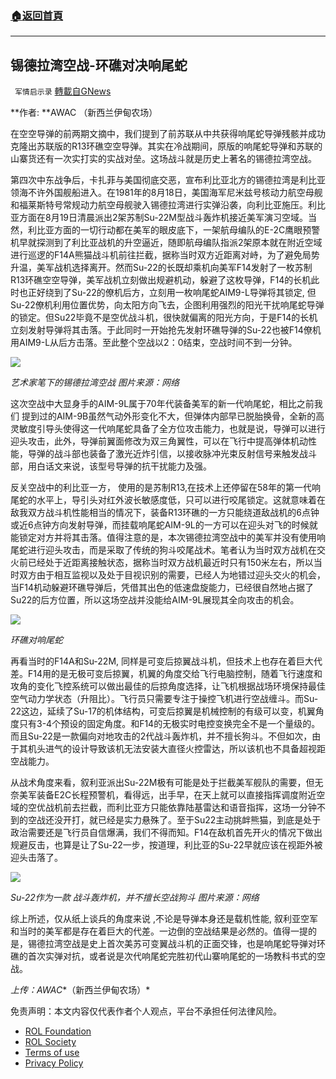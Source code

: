 ###  [:house:返回首頁](https://github.com/ourhimalayas/txt)
---


## 锡德拉湾空战-环礁对决响尾蛇
` 军情启示录` [轉載自GNews](https://gnews.org/zh-hans/1960138/)

**作者: **AWAC （新西兰伊甸农场）

在空空导弹的前两期文摘中，我们提到了前苏联从中共获得响尾蛇导弹残骸并成功克隆出苏联版的R13环礁空空导弹。其实在冷战期间，原版的响尾蛇导弹和苏联的山寨货还有一次实打实的实战对垒。这场战斗就是历史上著名的锡德拉湾空战。

第四次中东战争后，卡扎菲与美国彻底交恶，宣布利比亚北方的锡德拉湾是利比亚领海不许外国舰船进入。在1981年的8月18日，美国海军尼米兹号核动力航空母舰和福莱斯特号常规动力航空母舰驶入锡德拉湾进行实弹沿袭，向利比亚施压。利比亚方面在8月19日清晨派出2架苏制Su-22M型战斗轰炸机接近美军演习空域。当然，利比亚方面的一切行动都在美军的眼皮底下，一架航母编队的E-2C鹰眼预警机早就探测到了利比亚战机的升空逼近，随即航母编队指派2架原本就在附近空域进行巡逻的F14A熊猫战斗机前往拦截，据称当时双方近距离对峙，为了避免局势升温，美军战机选择离开。然而Su-22的长既却乘机向美军F14发射了一枚苏制R13环礁空空导弹，美军战机立刻做出规避机动，躲避了这枚导弹，F14的长机此时也正好绕到了Su-22的僚机后方，立刻用一枚响尾蛇AIM9-L导弹将其锁定, 但Su-22僚机利用位置优势，向太阳方向飞去，企图利用强烈的阳光干扰响尾蛇导弹的锁定。但Su22毕竟不是空优战斗机，很快就偏离的阳光方向，于是F14的长机立刻发射导弹将其击落。于此同时一开始抢先发射环礁导弹的Su-22也被F14僚机用AIM9-L从后方击落。至此整个空战以2：0结束，空战时间不到一分钟。

![](https://assets.gnews.org/wp-content/uploads/2022/02/Picture1-4.png)

*艺术家笔下的锡德拉湾空战* 
*图片来源：网络*

这次空战中大显身手的AIM-9L属于70年代装备美军的新一代响尾蛇，相比之前我们 提到过的AIM-9B虽然气动外形变化不大，但弹体内部早已脱胎换骨，全新的高灵敏度引导头使得这一代响尾蛇具备了全方位攻击能力，也就是说，导弹可以进行迎头攻击，此外，导弹前翼面修改为双三角翼性，可以在飞行中提高弹体机动性能，导弹的战斗部也装备了激光近炸引信，以接收脉冲光束反射信号来触发战斗部，用白话文来说，该型号导弹的抗干扰能力及强。

反关空战中的利比亚一方， 使用的是苏制R13,在技术上还停留在58年的第一代响尾蛇的水平上，导引头对红外波长敏感度低，只可以进行咬尾锁定。这就意味着在敌我双方战斗机性能相当的情况下，装备R13环礁的一方只能绕道敌战机的6点钟或近6点钟方向发射导弹，而挂载响尾蛇AIM-9L的一方可以在迎头对飞的时候就能锁定对方并将其击落。值得注意的是，本次锡德拉湾空战中的美军并没有使用响尾蛇进行迎头攻击，而是采取了传统的狗斗咬尾战术。笔者认为当时双方战机在交火前已经处于近距离接触状态，据称当时双方战机最近时只有150米左右，所以当时双方由于相互监视以及处于目视识别的需要，已经人为地错过迎头交火的机会，当F14机动躲避环礁导弹后，凭借其出色的低速盘旋能力，已经很自然地占据了Su22的后方位置，所以这场空战并没能给AIM-9L展现其全向攻击的机会。

![](https://assets.gnews.org/wp-content/uploads/2022/02/Picture2-2.png)

*环礁对响尾蛇*

再看当时的F14A和Su-22M, 同样是可变后掠翼战斗机，但技术上也存在着巨大代差。F14用的是无极可变后掠翼，机翼的角度交给飞行电脑控制，随着飞行速度和攻角的变化飞控系统可以做出最佳的后掠角度选择，让飞机根据战场环境保持最佳空气动力学状态（升阻比）。飞行员只需要专注于操控飞机进行空战缠斗。而Su-22这边，延续了Su-17的机体结构，可变后掠翼是机械控制的有级可以变，机翼角度只有3-4个预设的固定角度。和F14的无极实时电控变换完全不是一个量级的。而且Su-22是一款偏向对地攻击的2代战斗轰炸机，并不擅长狗斗。不但如次，由于其机头进气的设计导致该机无法安装大直径火控雷达，所以该机也不具备超视距空战能力。

从战术角度来看，叙利亚派出Su-22M极有可能是处于拦截美军舰队的需要，但无奈美军装备E2C长程预警机，看得远，出手早，在天上就可以直接指挥调度附近空域的空优战机前去拦截，而利比亚方只能依靠陆基雷达和语音指挥，这场一分钟不到的空战还没开打，就已经是实力悬殊了。至于Su22主动挑衅熊猫，到底是处于政治需要还是飞行员自信爆满，我们不得而知。F14在敌机首先开火的情况下做出规避反击，也算是让了Su-22一步，按道理，利比亚的Su-22早就应该在视距外被迎头击落了。

![](https://assets.gnews.org/wp-content/uploads/2022/02/Picture3-2.png)

*Su-22作为一款 战斗轰炸机，并不擅长空战狗斗* 
*图片来源：网络*

综上所述，仅从纸上谈兵的角度来说 ,不论是导弹本身还是载机性能, 叙利亚空军和当时的美军都是存在着巨大的代差。一边倒的空战结果是必然的。值得一提的是，锡德拉湾空战是史上首次美苏可变翼战斗机的正面交锋，也是响尾蛇导弹对环礁的首次实弹对抗，或者说是次代响尾蛇完胜初代山寨响尾蛇的一场教科书式的空战。

*上传：AWAC**（新西兰伊甸农场）*

 

免责声明：本文内容仅代表作者个人观点，平台不承担任何法律风险。

- [ROL Foundation](https://rolfoundation.org/)
- [ROL Society](https://rolsociety.org/)
- [Terms of use](https://gnews.org/terms-of-use-3/)
- [Privacy Policy](https://gnews.org/privacy-policy/)
